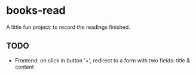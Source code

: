 # books-read
A little fun project: to record the readings finished.

## TODO

- Frontend: on click in button '+', redirect to a form with two fields: title & content